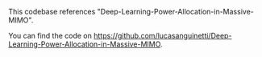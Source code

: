 This codebase references "Deep-Learning-Power-Allocation-in-Massive-MIMO".

You can find the code on https://github.com/lucasanguinetti/Deep-Learning-Power-Allocation-in-Massive-MIMO.